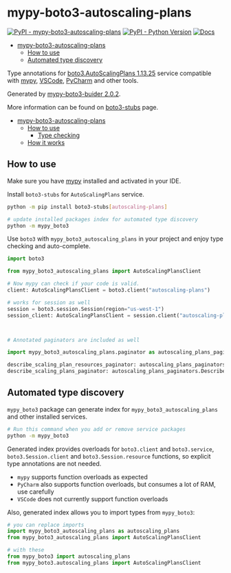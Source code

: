 # mypy-boto3-autoscaling-plans

[![PyPI - mypy-boto3-autoscaling-plans](https://img.shields.io/pypi/v/mypy-boto3-autoscaling-plans.svg?color=blue)](https://pypi.org/project/mypy-boto3-autoscaling-plans)
[![PyPI - Python Version](https://img.shields.io/pypi/pyversions/mypy-boto3-autoscaling-plans.svg?color=blue)](https://pypi.org/project/mypy-boto3-autoscaling-plans)
[![Docs](https://img.shields.io/readthedocs/mypy-boto3-builder.svg?color=blue)](https://mypy-boto3-builder.readthedocs.io/)

- [mypy-boto3-autoscaling-plans](#mypy-boto3-autoscaling-plans)
  - [How to use](#how-to-use)
  - [Automated type discovery](#automated-type-discovery)


Type annotations for
[boto3.AutoScalingPlans 1.13.25](https://boto3.amazonaws.com/v1/documentation/api/1.13.25/reference/services/autoscaling-plans.html#AutoScalingPlans) service
compatible with [mypy](https://github.com/python/mypy), [VSCode](https://code.visualstudio.com/),
[PyCharm](https://www.jetbrains.com/pycharm/) and other tools.

Generated by [mypy-boto3-buider 2.0.2](https://github.com/vemel/mypy_boto3_builder).

More information can be found on [boto3-stubs](https://pypi.org/project/boto3-stubs/) page.

- [mypy-boto3-autoscaling-plans](#mypy-boto3-autoscaling-plans)
  - [How to use](#how-to-use)
    - [Type checking](#type-checking)
  - [How it works](#how-it-works)

## How to use

Make sure you have [mypy](https://github.com/python/mypy) installed and activated in your IDE.

Install `boto3-stubs` for `AutoScalingPlans` service.

```bash
python -m pip install boto3-stubs[autoscaling-plans]

# update installed packages index for automated type discovery
python -m mypy_boto3
```

Use `boto3` with `mypy_boto3_autoscaling_plans` in your project and enjoy type checking and auto-complete.

```python
import boto3

from mypy_boto3_autoscaling_plans import AutoScalingPlansClient

# Now mypy can check if your code is valid.
client: AutoScalingPlansClient = boto3.client("autoscaling-plans")

# works for session as well
session = boto3.session.Session(region="us-west-1")
session_client: AutoScalingPlansClient = session.client("autoscaling-plans")



# Annotated paginators are included as well

import mypy_boto3_autoscaling_plans.paginator as autoscaling_plans_paginators

describe_scaling_plan_resources_paginator: autoscaling_plans_paginators.DescribeScalingPlanResourcesPaginator = client.get_paginator("describe_scaling_plan_resources")
describe_scaling_plans_paginator: autoscaling_plans_paginators.DescribeScalingPlansPaginator = client.get_paginator("describe_scaling_plans")
```

## Automated type discovery

`mypy_boto3` package can generate index for `mypy_boto3_autoscaling_plans` and other installed services.

```bash
# Run this command when you add or remove service packages
python -m mypy_boto3
```

Generated index provides overloads for `boto3.client` and `boto3.service`,
`boto3.Session.client` and `boto3.Session.resource` functions,
so explicit type annotations are not needed.

- `mypy` supports function overloads as expected
- `PyCharm` also supports function overloads, but consumes a lot of RAM, use carefully
- `VSCode` does not currently support function overloads

Also, generated index allows you to import types from `mypy_boto3`:

```python
# you can replace imports
import mypy_boto3_autoscaling_plans as autoscaling_plans
from mypy_boto3_autoscaling_plans import AutoScalingPlansClient

# with these
from mypy_boto3 import autoscaling_plans
from mypy_boto3.autoscaling_plans import AutoScalingPlansClient
```